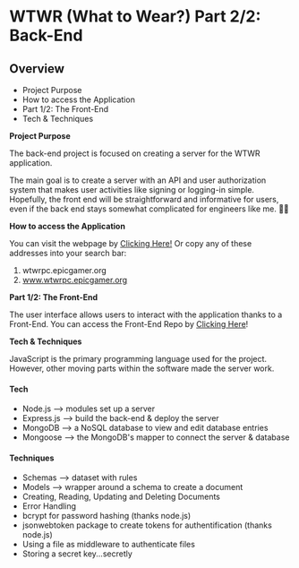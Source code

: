 # WTWR (What to Wear?) Part 2/2: Back-End

## Overview

-   Project Purpose
-   How to access the Application
-   Part 1/2: The Front-End
-   Tech & Techniques

**Project Purpose**

The back-end project is focused on creating a server for the WTWR application.

The main goal is to create a server with an API and user authorization system that makes user activities like signing or logging-in simple. Hopefully, the front end will be straightforward and informative for users, even if the back end stays somewhat complicated for engineers like me. 🥲😅

**How to access the Application**

You can visit the webpage by [Clicking Here!](https://wtwrpc.epicgamer.org)
Or copy any of these addresses into your search bar:

1. wtwrpc.epicgamer.org
2. www.wtwrpc.epicgamer.org

**Part 1/2: The Front-End**

The user interface allows users to interact with the application thanks to a Front-End.
You can access the Front-End Repo by [Clicking Here](https://github.com/Freddy-PC/se_project_react)!

**Tech & Techniques**

JavaScript is the primary programming language used for the project. However, other moving parts within the software made the server work.

#### Tech

-   Node.js --> modules set up a server
-   Express.js --> build the back-end & deploy the server
-   MongoDB --> a NoSQL database to view and edit database entries
-   Mongoose --> the MongoDB's mapper to connect the server & database

#### Techniques

-   Schemas --> dataset with rules
-   Models --> wrapper around a schema to create a document
-   Creating, Reading, Updating and Deleting Documents
-   Error Handling
-   bcrypt for password hashing (thanks node.js)
-   jsonwebtoken package to create tokens for authentification (thanks node.js)
-   Using a file as middleware to authenticate files
-   Storing a secret key...secretly
